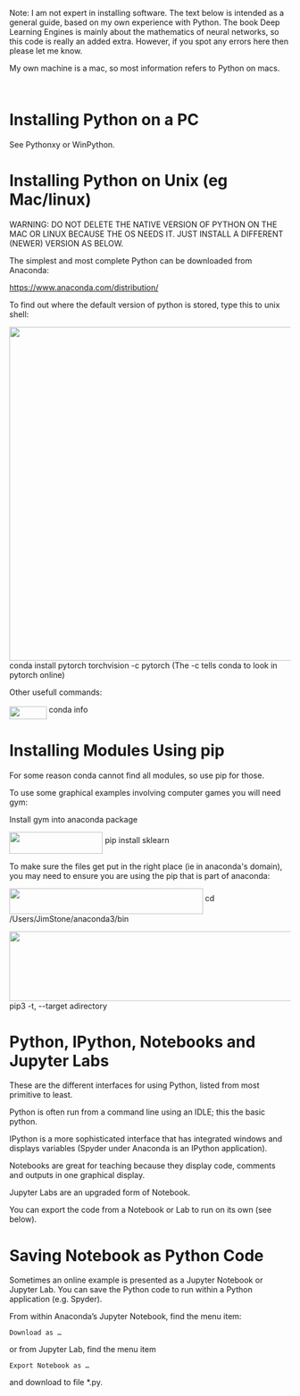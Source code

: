 
Note: I am not expert in installing software. The text below is intended as a general guide, based on my own experience with Python. The book Deep Learning Engines is mainly about the mathematics of neural networks, so this code is really an added extra. However, if you spot any errors here then please let me know. 

My own machine is a mac, so most information refers to Python on macs.

<img src="/DeepLearningEnginesCode/Python/tex/1cbdf1c3ec380d9a41eb881ea74212cb.svg?invert_in_darkmode&sanitize=true" align=middle width=54.39492464999999pt height=14.15524440000002pt/>

Installing Python on a PC
=================

See Pythonxy or WinPython.

Installing Python on Unix (eg Mac/linux)
=================

WARNING: DO NOT DELETE THE NATIVE VERSION OF PYTHON ON THE MAC OR LINUX BECAUSE THE OS NEEDS IT. JUST INSTALL A DIFFERENT (NEWER) VERSION AS BELOW.

The simplest and most complete Python can be downloaded from Anaconda:

https://www.anaconda.com/distribution/

To find out where the default version of python is stored, type this to unix shell:

<img src="/DeepLearningEnginesCode/Python/tex/24be74da2f8b6c84350a80f0f0aea3c4.svg?invert_in_darkmode&sanitize=true" align=middle width=700.5028387499999pt height=598.1735232000001pt/> conda install pytorch torchvision -c pytorch
(The -c tells conda to look in pytorch online)

Other usefull commands:

<img src="/DeepLearningEnginesCode/Python/tex/8eb8508fe6faf08a760f0850ee76fc03.svg?invert_in_darkmode&sanitize=true" align=middle width=66.72699659999998pt height=22.831056599999986pt/> conda info

Installing Modules Using pip
=======================

For some reason conda cannot find all modules, so use pip for those. 

To use some graphical examples involving computer games you will need gym:

Install gym into anaconda package

<img src="/DeepLearningEnginesCode/Python/tex/68b61e54061c3878c30181b9458cd6ef.svg?invert_in_darkmode&sanitize=true" align=middle width=167.3520486pt height=39.45205440000001pt/> pip install sklearn

To make sure the files get put in the right place (ie in anaconda's domain), 
you may need to ensure you are using the pip that is part of anaconda:

<img src="/DeepLearningEnginesCode/Python/tex/b1a0230d1f59a2608a513b0f56650ee3.svg?invert_in_darkmode&sanitize=true" align=middle width=346.8772295999999pt height=45.84475500000001pt/> cd /Users/JimStone/anaconda3/bin

<img src="/DeepLearningEnginesCode/Python/tex/3e335f12ff462788f309ddef63e7ae01.svg?invert_in_darkmode&sanitize=true" align=middle width=709.36281075pt height=124.74886710000001pt/> pip3 -t, --target adirectory

Python, IPython, Notebooks and Jupyter Labs
=================

These are the different interfaces for using Python, listed from most primitive to least.

Python is often run from a command line using an IDLE; this the basic python.

IPython is a more sophisticated interface that has integrated windows and displays variables (Spyder under Anaconda is an IPython application).

Notebooks are great for teaching because they display code, comments and outputs in one graphical display.

Jupyter Labs are an upgraded form of Notebook.

You can export the code from a Notebook or Lab to run on its own (see below).
 
Saving Notebook as Python Code
===========================

Sometimes an online example is presented as a Jupyter Notebook or Jupyter Lab.
You can save the Python code to run within a Python application (e.g. Spyder).

From within Anaconda’s Jupyter Notebook, find the menu item:

	Download as …

or from Jupyter Lab, find the menu item

	Export Notebook as …

and download to file *.py.


